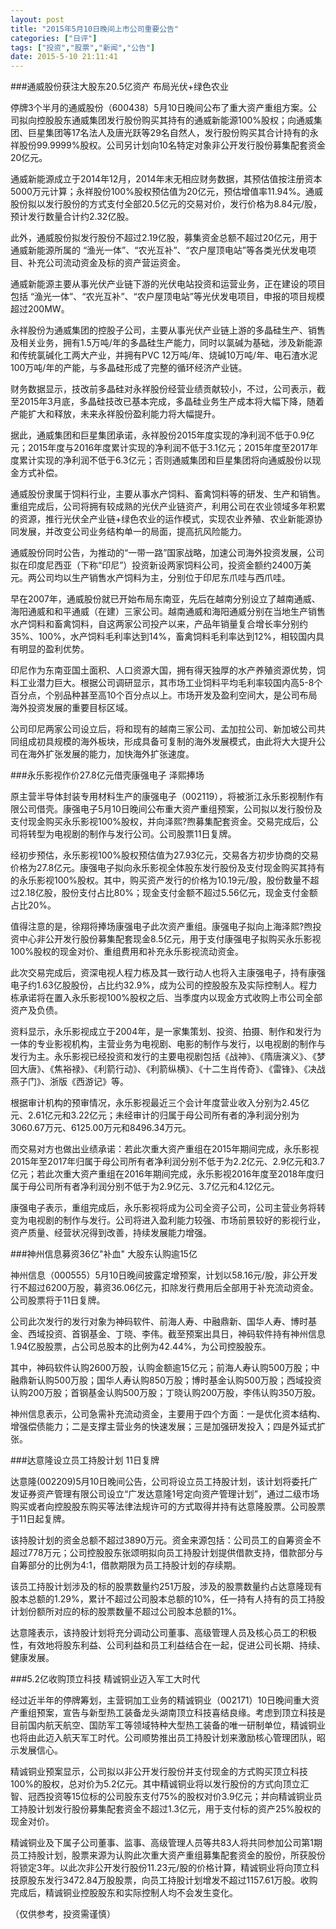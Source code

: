 ```yaml
---
layout: post
title: "2015年5月10日晚间上市公司重要公告"
categories: ["日评"]
tags: ["投资","股票","新闻","公告"]
date: 2015-5-10 21:11:41
---
```

###通威股份获注大股东20.5亿资产 布局光伏+绿色农业

停牌3个半月的通威股份（600438）5月10日晚间公布了重大资产重组方案。公司拟向控股股东通威集团发行股份购买其持有的通威新能源100%股权；向通威集团、巨星集团等17名法人及唐光跃等29名自然人，发行股份购买其合计持有的永祥股份99.9999%股权。公司另计划向10名特定对象非公开发行股份募集配套资金20亿元。

通威新能源成立于2014年12月，2014年末无相应财务数据，其预估值按注册资本5000万元计算；永祥股份100%股权预估值为20亿元，预估增值率11.94%。通威股份拟以发行股份的方式支付全部20.5亿元的交易对价，发行价格为8.84元/股，预计发行数量合计约2.32亿股。

此外，通威股份拟发行股份不超过2.19亿股，募集资金总额不超过20亿元，用于通威新能源所属的 “渔光一体”、“农光互补”、“农户屋顶电站”等各类光伏发电项目、补充公司流动资金及标的资产营运资金。

通威新能源主要从事光伏产业链下游的光伏电站投资和运营业务，正在建设的项目包括 “渔光一体”、“农光互补”、“农户屋顶电站”等光伏发电项目，申报的项目规模超过200MW。

永祥股份为通威集团的控股子公司，主要从事光伏产业链上游的多晶硅生产、销售及相关业务，拥有1.5万吨/年的多晶硅生产能力，同时以氯碱为基础，涉及新能源和传统氯碱化工两大产业，并拥有PVC 12万吨/年、烧碱10万吨/年、电石渣水泥100万吨/年的产能，与多晶硅形成了完整的循环经济产业链。

财务数据显示，技改前多晶硅对永祥股份经营业绩贡献较小，不过，公司表示，截至2015年3月底，多晶硅技改已基本完成，多晶硅业务生产成本将大幅下降，随着产能扩大和释放，未来永祥股份盈利能力将大幅提升。

据此，通威集团和巨星集团承诺，永祥股份2015年度实现的净利润不低于0.9亿元；2015年度与2016年度累计实现的净利润不低于3.1亿元；2015年度至2017年度累计实现的净利润不低于6.3亿元；否则通威集团和巨星集团将向通威股份以现金方式补偿。

通威股份隶属于饲料行业，主要从事水产饲料、畜禽饲料等的研发、生产和销售。重组完成后，公司将拥有较成熟的光伏产业链资产，利用公司在农业领域多年积累的资源，推行光伏全产业链+绿色农业的运作模式，实现农业养殖、农业新能源协同发展，并改变公司业务结构单一的局面，提高抗风险能力。

通威股份同时公告，为推动的“一带一路”国家战略，加速公司海外投资发展，公司拟在印度尼西亚（下称“印尼”）投资新设两家饲料公司，投资金额约2400万美元。两公司均以生产销售水产饲料为主，分别位于印尼东爪哇与西爪哇。

早在2007年，通威股份就已开始布局东南亚，先后在越南分别设立了越南通威、海阳通威和和平通威（在建）三家公司。越南通威和海阳通威分别在当地生产销售水产饲料和畜禽饲料，自这两家公司投产以来，产品年销量复合增长率分别约35%、100%，水产饲料毛利率达到14%，畜禽饲料毛利率达到12%，相较国内具有明显的盈利优势。

印尼作为东南亚国土面积、人口资源大国，拥有得天独厚的水产养殖资源优势，饲料工业潜力巨大。根据公司调研显示，其市场工业饲料平均毛利率较国内高5-8个百分点，个别品种甚至高10个百分点以上。市场开发及盈利空间大，是公司布局海外投资发展的重要目标区域。

公司印尼两家公司设立后，将和现有的越南三家公司、孟加拉公司、新加坡公司共同组成初具规模的海外板块，形成具备可复制的海外发展模式，由此将大大提升公司在海外扩张发展的能力，加快海外扩张速度。

###永乐影视作价27.8亿元借壳康强电子 泽熙捧场

原主营半导体封装专用材料生产的康强电子（002119），将被浙江永乐影视制作有限公司借壳。康强电子5月10日晚间公布重大资产重组预案，公司拟以发行股份及支付现金购买永乐影视100%股权，并向泽熙?煦募集配套资金。交易完成后，公司将转型为电视剧的制作与发行公司。公司股票11日复牌。

经初步预估，永乐影视100%股权预估值为27.93亿元，交易各方初步协商的交易价格为27.8亿元。康强电子拟向永乐影视全体股东发行股份及支付现金购买其持有的永乐影视100%股权。其中，购买资产发行的价格为10.19元/股，股份数量不超过2.18亿股，股份支付占比80%；现金支付金额不超过5.56亿元，现金支付金额占比20%。

值得注意的是，徐翔将捧场康强电子此次资产重组。康强电子拟向上海泽熙?煦投资中心非公开发行股份募集配套现金8.5亿元，用于支付康强电子拟购买永乐影视100%股权的现金对价、重组费用和补充永乐影视流动资金。

此次交易完成后，资深电视人程力栋及其一致行动人也将入主康强电子，持有康强电子约1.63亿股股份，占比约32.9%，成为公司的控股股东及实际控制人。程力栋承诺将在置入永乐影视100%股权之后、当季度内以现金方式收购上市公司全部资产及负债。

资料显示，永乐影视成立于2004年，是一家集策划、投资、拍摄、制作和发行为一体的专业影视机构，主营业务为电视剧、电影的制作与发行，以电视剧的制作与发行为主。永乐影视已经投资和发行的主要电视剧包括《战神》、《隋唐演义》、《梦回大唐》、《焦裕禄》、《利箭行动》、《利箭纵横》、《十二生肖传奇》、《雷锋》、《决战燕子门》、浙版《西游记》等。

根据审计机构的预审情况，永乐影视最近三个会计年度营业收入分别为2.45亿元、2.61亿元和3.22亿元；未经审计的归属于母公司所有者的净利润分别为3060.67万元、6125.00万元和8496.34万元。

而交易对方也做出业绩承诺：若此次重大资产重组在2015年期间完成，永乐影视2015年至2017年归属于母公司所有者净利润分别不低于为2.2亿元、2.9亿元和3.7亿元；若此次重大资产重组在2016年期间完成，永乐影视2016年度至2018年度归属于母公司所有者净利润分别不低于为2.9亿元、3.7亿元和4.12亿元。

康强电子表示，重组完成后，永乐影视将成为公司全资子公司，公司主营业务将转变为电视剧的制作与发行。公司将进入盈利能力较强、市场前景较好的影视行业，资产质量、经营状况得到改善，持续发展能力增强。

###神州信息募资36亿"补血" 大股东认购逾15亿

神州信息（000555）5月10日晚间披露定增预案，计划以58.16元/股，非公开发行不超过6200万股，募资36.06亿元，扣除发行费用后全部用于补充流动资金。公司股票将于11日复牌。

公司此次发行的发行对象为神码软件、前海人寿、中融鼎新、国华人寿、博时基金、西域投资、首钢基金、丁晓、李伟。截至预案出具日，神码软件持有神州信息1.94亿股股票，占公司总股本的比例为42.44%，为公司控股股东。

其中，神码软件认购2600万股，认购金额逾15亿元；前海人寿认购500万股；中融鼎新认购500万股；国华人寿认购850万股；博时基金认购500万股；西域投资认购200万股；首钢基金认购500万股；丁晓认购200万股，李伟认购350万股。

神州信息表示，公司急需补充流动资金，主要用于四个方面：一是优化资本结构、增强偿债能力；二是支撑主营业务的快速发展；三是加强研发投入；四是外延式扩张。

###达意隆设立员工持股计划 11日复牌

达意隆(002209)5月10日晚间公告，公司将设立员工持股计划，该计划将委托广发证券资产管理有限公司设立“广发达意隆1号定向资产管理计划”，通过二级市场购买或者向控股股东购买等法律法规许可的方式取得并持有达意隆股票。公司股票于11日起复牌。

该持股计划的资金总额不超过3890万元。资金来源包括：公司员工的自筹资金不超过778万元；公司控股股东张颂明拟向员工持股计划提供借款支持，借款部分与自筹部分的比例为4:1，借款期限为员工持股计划的存续期。

该员工持股计划涉及的标的股票数量约251万股，涉及的股票数量约占达意隆现有股本总额的1.29%，累计不超过公司股本总额的10%，任一持有人持有的员工持股计划份额所对应的标的股票数量不超过公司股本总额的1%。

达意隆表示，该持股计划将充分调动公司董事、高级管理人员及核心员工的积极性，有效地将股东利益、公司利益和员工利益结合在一起，促进公司长期、持续、健康发展。

###5.2亿收购顶立科技 精诚铜业迈入军工大时代

经过近半年的停牌筹划，主营铜加工业务的精诚铜业（002171）10日晚间重大资产重组预案，宣告与新型热工装备龙头湖南顶立科技喜结良缘。考虑到顶立科技是目前国内航天航空、国防军工等领域特种大型热工装备的唯一研制单位，精诚铜业也将由此迈入航天军工时代。公司顺势推出员工持股计划来激励核心管理团队，昭示发展信心。

精诚铜业预案显示，公司拟以非公开发行股份并支付现金的方式购买顶立科技100%的股权，总对价为5.2亿元。其中精诚铜业将以发行股份的方式向顶立汇智、冠西投资等15位标的公司股东支付75%的股权对价3.9亿元；并向精诚铜业员工持股计划发行股份募集配套资金不超过1.3亿元，用于支付标的资产25%股权的现金对价。

精诚铜业及下属子公司董事、监事、高级管理人员等共83人将共同参加公司第1期员工持股计划，股票来源为认购此次重大资产重组募集配套资金的股份，所获股份将锁定3年。以此次非公开发行股份11.23元/股的价格计算，精诚铜业将向顶立科技原股东发行3472.84万股股票，向员工持股计划增发不超过1157.61万股。收购完成后，精诚铜业控股股东和实际控制人均不会发生变化。

（仅供参考，投资需谨慎）
